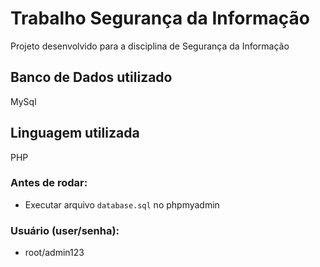 # Trabalho Segurança da Informação 

Projeto desenvolvido para a disciplina de Segurança da Informação

## Banco de Dados utilizado
MySql

## Linguagem utilizada
PHP

### Antes de rodar:
- Executar arquivo `database.sql` no phpmyadmin

### Usuário (user/senha): 
- root/admin123
